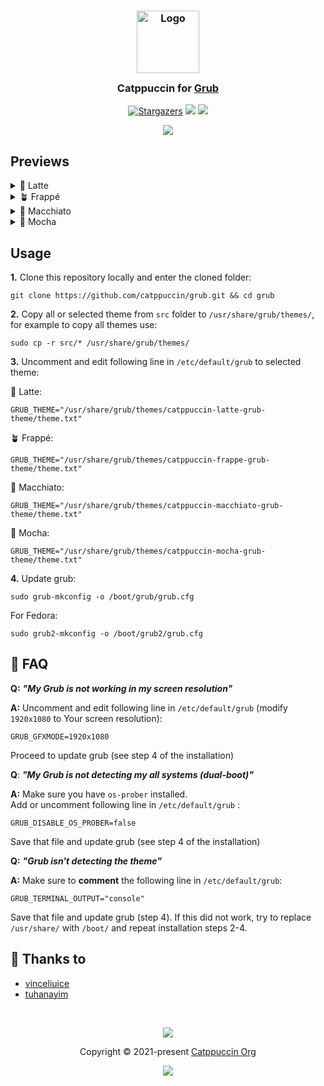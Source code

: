 <h3 align="center">
  <img src="https://raw.githubusercontent.com/catppuccin/catppuccin/main/assets/logos/exports/1544x1544_circle.png" width="100" alt="Logo"/><br/>
  <img src="https://raw.githubusercontent.com/catppuccin/catppuccin/main/assets/misc/transparent.png" height="30" width="0px"/>
  Catppuccin for <a href="https://www.gnu.org/software/grub/">Grub</a>
  <img src="https://raw.githubusercontent.com/catppuccin/catppuccin/main/assets/misc/transparent.png" height="30" width="0px"/>
</h3>
<p align="center">
  <a href="https://github.com/catppuccin/grub/stargazers"><img alt="Stargazers" src="https://img.shields.io/github/stars/catppuccin/grub?colorA=363a4f&colorB=b7bdf8&style=for-the-badge"></a>
  <a href="https://github.com/catppuccin/grub/issues"><img src="https://img.shields.io/github/issues/catppuccin/grub?colorA=363a4f&colorB=f5a97f&style=for-the-badge"></a>
  <a href="https://github.com/catppuccin/grub/contributors"><img src="https://img.shields.io/github/contributors/catppuccin/grub?colorA=363a4f&colorB=a6da95&style=for-the-badge"></a>
</p>

<p align="center">
  <img src="https://raw.githubusercontent.com/catppuccin/grub/main/assets/grub.png"/>
</p>

## Previews

<details>
<summary>🌻 Latte</summary>
  <img src="https://raw.githubusercontent.com/catppuccin/grub/main/assets/grub-latte.png"/>
</details>
<details>
<summary>🪴 Frappé</summary>
  <img src="https://raw.githubusercontent.com/catppuccin/grub/main/assets/grub-frappe.png"/>
</details>
<details>
<summary>🌺 Macchiato</summary>
  <img src="https://raw.githubusercontent.com/catppuccin/grub/main/assets/grub-macchiato.png"/>
</details>
<details>
<summary>🌿 Mocha</summary>
  <img src="https://raw.githubusercontent.com/catppuccin/grub/main/assets/grub-mocha.png"/>
</details>

## Usage

**1.** Clone this repository locally and enter the cloned folder:

```shell
git clone https://github.com/catppuccin/grub.git && cd grub
```

**2.** Copy all or selected theme from `src` folder to
`/usr/share/grub/themes/`, for example to copy all themes use:

```shell
sudo cp -r src/* /usr/share/grub/themes/
```

**3.** Uncomment and edit following line in `/etc/default/grub` to selected
theme:

🌻 Latte:

```shell
GRUB_THEME="/usr/share/grub/themes/catppuccin-latte-grub-theme/theme.txt"
```

🪴 Frappé:

```shell
GRUB_THEME="/usr/share/grub/themes/catppuccin-frappe-grub-theme/theme.txt"
```

🌺 Macchiato:

```shell
GRUB_THEME="/usr/share/grub/themes/catppuccin-macchiato-grub-theme/theme.txt"
```

🌿 Mocha:

```shell
GRUB_THEME="/usr/share/grub/themes/catppuccin-mocha-grub-theme/theme.txt"
```

**4.** Update grub:

```shell
sudo grub-mkconfig -o /boot/grub/grub.cfg
```
For Fedora:
```shell
sudo grub2-mkconfig -o /boot/grub2/grub.cfg
```

## 🙋 FAQ

**Q:** **_"My Grub is not working in my screen resolution"_**

**A:** Uncomment and edit following line in `/etc/default/grub` (modify
`1920x1080` to Your screen resolution):

```shell
GRUB_GFXMODE=1920x1080
```

Proceed to update grub (see step 4 of the installation)

**Q**: **_"My Grub is not detecting my all systems (dual-boot)"_**

**A:** Make sure you have `os-prober` installed.\
Add or uncomment following line in `/etc/default/grub` :

```shell
GRUB_DISABLE_OS_PROBER=false
```

Save that file and update grub (see step 4 of the installation)

**Q:** **_"Grub isn't detecting the theme"_**

**A:** Make sure to **comment** the following line in `/etc/default/grub`:

```
GRUB_TERMINAL_OUTPUT="console"
```

Save that file and update grub (step 4). If this did not work, try to replace
`/usr/share/` with `/boot/` and repeat installation steps 2-4.

## 💝 Thanks to

- [vinceliuice](https://github.com/vinceliuice/grub2-themes)
- [tuhanayim](https://github.com/tuhanayim)

&nbsp;

<p align="center"><img src="https://raw.githubusercontent.com/catppuccin/catppuccin/main/assets/footers/gray0_ctp_on_line.svg?sanitize=true" /></p>
<p align="center">Copyright &copy; 2021-present <a href="https://github.com/catppuccin" target="_blank">Catppuccin Org</a>
<p align="center"><a href="https://github.com/catppuccin/catppuccin/blob/main/LICENSE"><img src="https://img.shields.io/static/v1.svg?style=for-the-badge&label=License&message=MIT&logoColor=d9e0ee&colorA=363a4f&colorB=b7bdf8"/></a></p>
